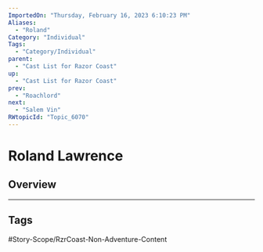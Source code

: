 ```yaml
---
ImportedOn: "Thursday, February 16, 2023 6:10:23 PM"
Aliases:
  - "Roland"
Category: "Individual"
Tags:
  - "Category/Individual"
parent:
  - "Cast List for Razor Coast"
up:
  - "Cast List for Razor Coast"
prev:
  - "Roachlord"
next:
  - "Salem Vin"
RWtopicId: "Topic_6070"
---
```

# Roland Lawrence
## Overview

---
## Tags
#Story-Scope/RzrCoast-Non-Adventure-Content

